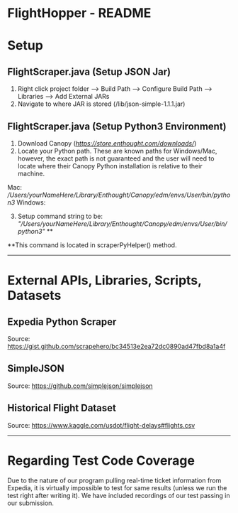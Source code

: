 # FlightHopper - README


# Setup

## FlightScraper.java (Setup JSON Jar)
1. Right click project folder --> Build Path --> Configure Build Path --> Libraries --> Add External JARs
2. Navigate to where JAR is stored (/lib/json-simple-1.1.1.jar)

## FlightScraper.java (Setup Python3 Environment)
1. Download Canopy (*https://store.enthought.com/downloads/*)
2. Locate your Python path. These are known paths for Windows/Mac, however, the exact path is not guaranteed and the user will need to locate where their Canopy Python installation is relative to their machine.

Mac: */Users/yourNameHere/Library/Enthought/Canopy/edm/envs/User/bin/python3*
Windows:

3. Setup command string to be: *"/Users/yourNameHere/Library/Enthought/Canopy/edm/envs/User/bin/python3"* **

**This command is located in scraperPyHelper() method.


--------------------------------------------------------------
# External APIs, Libraries, Scripts, Datasets

## Expedia Python Scraper
Source: https://gist.github.com/scrapehero/bc34513e2ea72dc0890ad47fbd8a1a4f

## SimpleJSON
Source: https://github.com/simplejson/simplejson

## Historical Flight Dataset
Source: https://www.kaggle.com/usdot/flight-delays#flights.csv


--------------------------------------------------------------

# Regarding Test Code Coverage
Due to the nature of our program pulling real-time ticket information from Expedia, it is virtually impossible to test for same results (unless we run the test right after writing it). We have included recordings of our test passing in our submission.
